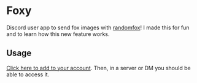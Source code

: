 # Foxy

Discord user app to send fox images with [randomfox](https://randomfox.ca)! I made this for fun and to learn how this new feature works.

## Usage

[Click here to add to your account](https://discord.com/oauth2/authorize?client_id=1219462323811647508). Then, in a server or DM you should be able to access it.
